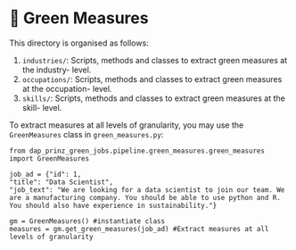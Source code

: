# 🥬 Green Measures

This directory is organised as follows:

1. `industries/`: Scripts, methods and classes to extract green measures at the industry- level.
2. `occupations/`: Scripts, methods and classes to extract green measures at the occupation- level.
3. `skills/`: Scripts, methods and classes to extract green measures at the skill- level.

To extract measures at all levels of granularity, you may use the `GreenMeasures` class in `green_measures.py`:

```
from dap_prinz_green_jobs.pipeline.green_measures.green_measures import GreenMeasures

job_ad = {"id": 1,
"title": "Data Scientist",
"job_text": "We are looking for a data scientist to join our team. We are a manufacturing company. You should be able to use python and R. You should also have experience in sustainability."}

gm = GreenMeasures() #instantiate class
measures = gm.get_green_measures(job_ad) #Extract measures at all levels of granularity
```
